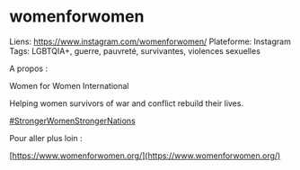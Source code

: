 # womenforwomen

Liens: https://www.instagram.com/womenforwomen/
Plateforme: Instagram
Tags: LGBTQIA+, guerre, pauvreté, survivantes, violences sexuelles

A propos :

Women for Women International

Helping women survivors of war and conflict rebuild their lives. 

[#StrongerWomenStrongerNations](https://www.instagram.com/explore/tags/strongerwomenstrongernations/)

Pour aller plus loin :

[https://www.womenforwomen.org/](https://www.womenforwomen.org/)